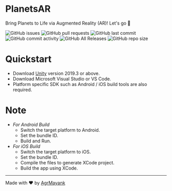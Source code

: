 # PlanetsAR
Bring Planets to Life via Augmented Reality (AR)! Let's go 🚀

![GitHub issues](https://img.shields.io/github/issues/AgrMayank/PlanetsAR?label=Issues&style=flat-square)
![GitHub pull requests](https://img.shields.io/github/issues-pr/AgrMayank/PlanetsAR?label=Pull%20Requests&style=flat-square)
![GitHub last commit](https://img.shields.io/github/last-commit/AgrMayank/PlanetsAR?label=Last%20Commit&style=flat-square)
![GitHub commit activity](https://img.shields.io/github/commit-activity/m/AgrMayank/PlanetsAR?label=Commit%20Activity&style=flat-square)
![GitHub All Releases](https://img.shields.io/github/downloads/AgrMayank/PlanetsAR/total?label=Downloads&style=flat-square)
![GitHub repo size](https://img.shields.io/github/repo-size/AgrMayank/PlanetsAR?label=Repo%20Size&style=flat-square)

# Quickstart

- Download [Unity](https://unity3d.com/get-unity/download/archive) version 2019.3 or above.
- Download Microsoft Visual Studio or VS Code.
- Platform specific SDK such as Android / iOS build tools are also required.

# Note

- _For Android Build_
  - Switch the target platform to Android.
  - Set the bundle ID.
  - Build and Run.
- _For iOS Build_
  - Switch the target platform to iOS.
  - Set the bundle ID.
  - Compile the files to generate XCode project.
  - Build the app using XCode.

<hr>

Made with ❤ by [AgrMayank](https://AgrMayank.GitHub.io)
